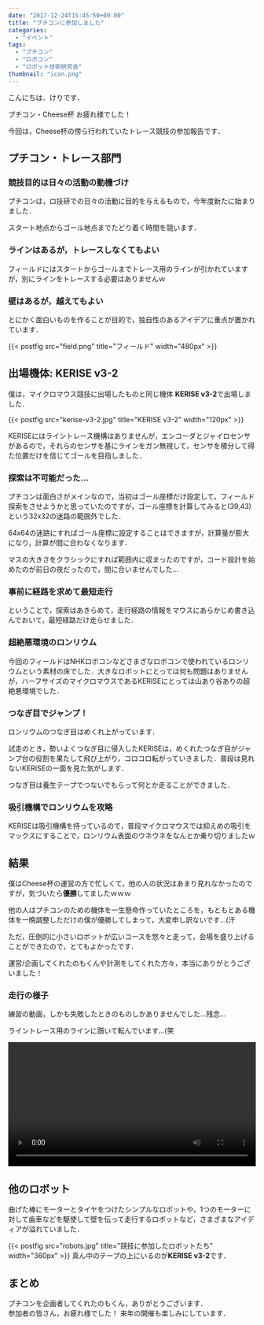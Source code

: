 ```yaml
---
date: "2017-12-24T15:45:50+09:00"
title: "プチコンに参加しました"
categories:
  - "イベント"
tags:
  - "プチコン"
  - "ロボコン"
  - "ロボット技術研究会"
thumbnail: "icon.png"
---
```


こんにちは．けりです．

プチコン・Cheese杯 お疲れ様でした！

今回は，Cheese杯の傍ら行われていたトレース競技の参加報告です．

<!--more-->

## プチコン・トレース部門

### 競技目的は日々の活動の動機づけ

プチコンは，ロ技研での日々の活動に目的を与えるもので，今年度新たに始まりました．

スタート地点からゴール地点までたどり着く時間を競います．

### ラインはあるが，トレースしなくてもよい

フィールドにはスタートからゴールまでトレース用のラインが引かれていますが，別にラインをトレースする必要はありませんｗ

### 壁はあるが，越えてもよい

とにかく面白いものを作ることが目的で，独自性のあるアイデアに重点が置かれています．

{{< postfig src="field.png" title="フィールド" width="480px" >}}

## 出場機体: KERISE v3-2

僕は，マイクロマウス競技に出場したものと同じ機体 **KERISE v3-2**で出場しました．

{{< postfig src="kerise-v3-2.jpg" title="KERISE v3-2" width="120px" >}}

KERISEにはライントレース機構はありませんが，エンコーダとジャイロセンサがあるので，それらのセンサを基にラインをガン無視して，センサを積分して得た位置だけを信じてゴールを目指しました．

### 探索は不可能だった...

プチコンは面白さがメインなので，当初はゴール座標だけ設定して，フィールド探索をさせようかと思っていたのですが，ゴール座標を計算してみると(39,43)という32x32の迷路の範囲外でした．

64x64の迷路にすればゴール座標に設定することはできますが，計算量が膨大になり，計算が間に合わなくなります．

マスの大きさをクラシックにすれば範囲内に収まったのですが，コード設計を始めたのが前日の夜だったので，間に合いませんでした...

### 事前に経路を求めて最短走行

ということで，探索はあきらめて，走行経路の情報をマウスにあらかじめ書き込んでおいて，最短経路だけ走らせました．

### 超絶悪環境のロンリウム

今回のフィールドはNHKロボコンなどさまざなロボコンで使われているロンリウムという素材の床でした．大きなロボットにとっては何も問題はありませんが，ハーフサイズのマイクロマウスであるKERISEにとっては山あり谷ありの超絶悪環境でした．

### つなぎ目でジャンプ！

ロンリウムのつなぎ目はめくれ上がっています．

試走のとき，勢いよくつなぎ目に侵入したKERISEは，めくれたつなぎ目がジャンプ台の役割を果たして飛び上がり，コロコロ転がっていきました．普段は見れないKERISEの一面を見た気がします．

つなぎ目は養生テープでつないでもらって何とか走ることができました．

### 吸引機構でロンリウムを攻略

KERISEは吸引機構を持っているので，普段マイクロマウスでは抑えめの吸引をマックスにすることで，ロンリウム表面のウネウネをなんとか乗り切りましたｗ

## 結果

僕はCheese杯の運営の方で忙しくて，他の人の状況はあまり見れなかったのですが，気づいたら**優勝**してましたｗｗｗ

他の人はプチコンのための機体を一生懸命作っていたところを，もともとある機体を一晩調整しただけの僕が優勝してしまって，大変申し訳ないです...(汗

ただ，圧倒的に小さいロボットが広いコースを悠々と走って，会場を盛り上げることができたので，とてもよかったです．

運営/企画してくれたのもくんや計測をしてくれた方々，本当にありがとうございました！

### 走行の様子

練習の動画，しかも失敗したときのものしかありませんでした...残念...

ライントレース用のラインに躓いて転んでいます...(笑

<div class="video"><video src="petit-con-kerise-v3-2.mp4" width="100%" controls preload="metadata"></video></div>

## 他のロボット

曲げた棒にモーターとタイヤをつけたシンプルなロボットや，1つのモーターに対して歯車などを駆使して壁を伝って走行するロボットなど，さまざまなアイディアが溢れていました．


{{< postfig src="robots.jpg" title="競技に参加したロボットたち" width="360px" >}}
真ん中のテープの上にいるのが**KERISE v3-2**です．

## まとめ

プチコンを企画者してくれたのもくん，ありがとうございます．  
参加者の皆さん，お疲れ様でした！
来年の開催も楽しみにしています．

